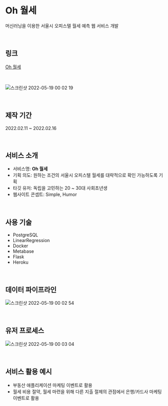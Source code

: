 # Oh 월세
머신러닝을 이용한 서울시 오피스텔 월세 예측 웹 서비스 개발 

<br>

## 링크 
[Oh 월세](https://rentpredict.herokuapp.com/)

<br>

![스크린샷 2022-05-19 00 02 19](https://user-images.githubusercontent.com/93971420/169073955-c68e3094-cd8c-4e3e-adc5-91e749f933af.png)

<br>

## 제작 기간
2022.02.11 ~ 2022.02.16

<br>

## 서비스 소개 

- 서비스명: **Oh 월세**
- 기획 의도: 원하는 조건의 서울시 오피스텔 월세를 대략적으로 확인 가능하도록 기획 
- 타깃 유저: 독립을 고민하는 20 ~ 30대 사회초년생
- 웹사이트 콘셉트: Simple, Humor

<br>

## 사용 기술

- PostgreSQL
- LinearRegression
- Docker
- Metabase
- Flask
- Heroku 

<br>

## 데이터 파이프라인 

![스크린샷 2022-05-19 00 02 54](https://user-images.githubusercontent.com/93971420/169074209-87afbe0e-6004-4a7e-9216-b1c02c4f189f.png)

<br>

## 유저 프로세스 

![스크린샷 2022-05-19 00 03 04](https://user-images.githubusercontent.com/93971420/169074324-6440f68b-11fc-492f-b016-b444f684cbbf.png)

<br>

## 서비스 활용 예시
- 부동산 애플리케이션 마케팅 이벤트로 활용
- 월세 비용 절약, 월세 마련을 위해 다른 지출 절제의 관점에서 은행/카드사 마케팅 이벤트로 활용 

